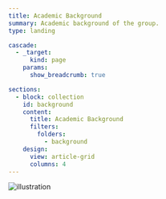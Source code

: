 ```yaml
---
title: Academic Background
summary: Academic background of the group.
type: landing

cascade:
  - _target:
      kind: page
    params:
      show_breadcrumb: true

sections:
  - block: collection
    id: background
    content:
      title: Academic Background
      filters:
        folders:
          - background
    design:
      view: article-grid
      columns: 4
---
```


![illustration](/uploads/illustration.png)
